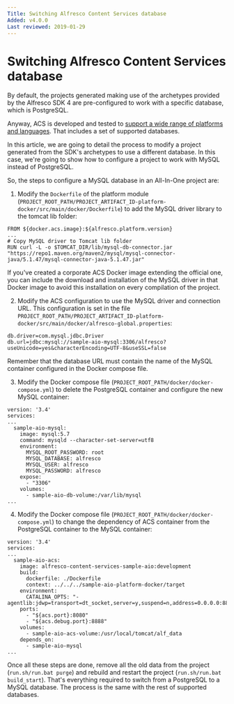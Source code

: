 ```yaml
---
Title: Switching Alfresco Content Services database
Added: v4.0.0
Last reviewed: 2019-01-29
---
```

# Switching Alfresco Content Services database

By default, the projects generated making use of the archetypes provided by the Alfresco SDK 4 are pre-configured to work with a specific database, which is 
PostgreSQL. 

Anyway, ACS is developed and tested to [support a wide range of platforms and languages](https://www.alfresco.com/services/subscription/supported-platforms). 
That includes a set of supported databases.

In this article, we are going to detail the process to modify a project generated from the SDK's archetypes to use a different database. In this case, we're 
going to show how to configure a project to work with MySQL instead of PostgreSQL.

So, the steps to configure a MySQL database in an All-In-One project are:

1. Modify the `Dockerfile` of the platform module (`PROJECT_ROOT_PATH/PROJECT_ARTIFACT_ID-platform-docker/src/main/docker/Dockerfile`) to add the MySQL driver 
library to the tomcat lib folder:

```
FROM ${docker.acs.image}:${alfresco.platform.version}
...
# Copy MySQL driver to Tomcat lib folder
RUN curl -L -o $TOMCAT_DIR/lib/mysql-db-connector.jar "https://repo1.maven.org/maven2/mysql/mysql-connector-java/5.1.47/mysql-connector-java-5.1.47.jar"
``` 

If you've created a corporate ACS Docker image extending the official one, you can include the download and installation of the MySQL driver in that Docker
image to avoid this installation on every compilation of the project.

2. Modify the ACS configuration to use the MySQL driver and connection URL. This configuration is set in the file 
`PROJECT_ROOT_PATH/PROJECT_ARTIFACT_ID-platform-docker/src/main/docker/alfresco-global.properties`:

```
db.driver=com.mysql.jdbc.Driver
db.url=jdbc:mysql://sample-aio-mysql:3306/alfresco?useUnicode=yes&characterEncoding=UTF-8&useSSL=false
```

Remember that the database URL must contain the name of the MySQL container configured in the Docker compose file.

3. Modify the Docker compose file (`PROJECT_ROOT_PATH/docker/docker-compose.yml`) to delete the PostgreSQL container and configure the new MySQL container:

```
version: '3.4'
services:
...
  sample-aio-mysql:
    image: mysql:5.7
    command: mysqld --character-set-server=utf8
    environment:
      MYSQL_ROOT_PASSWORD: root
      MYSQL_DATABASE: alfresco
      MYSQL_USER: alfresco
      MYSQL_PASSWORD: alfresco
    expose:
      - "3306"
    volumes:
      - sample-aio-db-volume:/var/lib/mysql
...
```

4. Modify the Docker compose file (`PROJECT_ROOT_PATH/docker/docker-compose.yml`) to change the dependency of ACS container from the PostgreSQL container to the
MySQL container:

```
version: '3.4'
services:
...
  sample-aio-acs:
    image: alfresco-content-services-sample-aio:development
    build:
      dockerfile: ./Dockerfile
      context: ../../../sample-aio-platform-docker/target
    environment:
      CATALINA_OPTS: "-agentlib:jdwp=transport=dt_socket,server=y,suspend=n,address=0.0.0.0:8888"
    ports:
      - "${acs.port}:8080"
      - "${acs.debug.port}:8888"
    volumes:
      - sample-aio-acs-volume:/usr/local/tomcat/alf_data
    depends_on:
      - sample-aio-mysql
...
``` 

Once all these steps are done, remove all the old data from the project (`run.sh/run.bat purge`) and rebuild and restart the project 
(`run.sh/run.bat build_start`). That's everything required to switch from a PostgreSQL to a MySQL database. The process is the same with the rest of supported
databases. 
